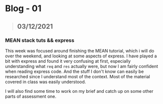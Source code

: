 # Blog - 01
> ## 03/12/2021
### MEAN stack tuts && express

This week was focused around finishing the MEAN tutorial, which i will do over the weekend, and looking at some aspects of express. I have played a bit with express and found it very confusing at first, especially understanding what `req` and `res` actually were, but now I am fairly confident when reading express code. And the stuff I don't know can easily be researched since I understand most of the context. Most of the material covered in class was easily understood.

I will also find some time to work on my brief and catch up on some other parts of assessment one.
